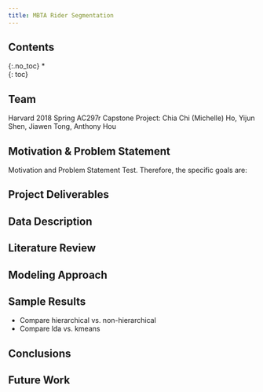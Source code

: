 ```yaml
---
title: MBTA Rider Segmentation
---
```


## Contents
{:.no_toc}
*  
{: toc}

## Team
Harvard 2018 Spring AC297r Capstone Project: Chia Chi (Michelle) Ho, Yijun Shen, Jiawen Tong, Anthony Hou

## Motivation & Problem Statement  

Motivation and Problem Statement Test. Therefore, the specific goals are:

## Project Deliverables

## Data Description

## Literature Review

## Modeling Approach

## Sample Results
- Compare hierarchical vs. non-hierarchical
- Compare lda vs. kmeans

## Conclusions

## Future Work
